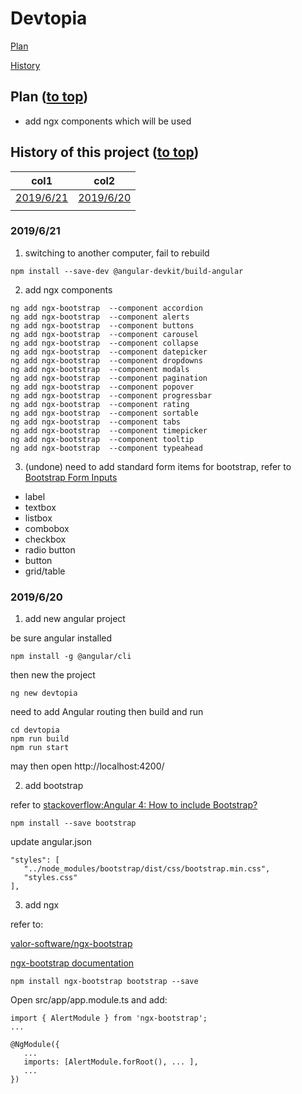 # Devtopia<a name="top"></a>

[Plan](#plan)

[History](#history)

## Plan<a name="plan"></a> ([to top](#top))

* add ngx components which will be used

## History of this project<a name="history"></a> ([to top](#top))

| col1                                       | col2                                       |
| ------------------------------------------ | ------------------------------------------ |
| [2019/6/21](#20190621) | [2019/6/20](#20190620) |
|                                            |

### 2019/6/21<a name="20190621"></a>
1. switching to another computer, fail to rebuild
```
npm install --save-dev @angular-devkit/build-angular
```
2. add ngx components
```
ng add ngx-bootstrap  --component accordion
ng add ngx-bootstrap  --component alerts
ng add ngx-bootstrap  --component buttons
ng add ngx-bootstrap  --component carousel
ng add ngx-bootstrap  --component collapse
ng add ngx-bootstrap  --component datepicker
ng add ngx-bootstrap  --component dropdowns
ng add ngx-bootstrap  --component modals
ng add ngx-bootstrap  --component pagination
ng add ngx-bootstrap  --component popover
ng add ngx-bootstrap  --component progressbar
ng add ngx-bootstrap  --component rating
ng add ngx-bootstrap  --component sortable
ng add ngx-bootstrap  --component tabs
ng add ngx-bootstrap  --component timepicker
ng add ngx-bootstrap  --component tooltip
ng add ngx-bootstrap  --component typeahead
```
3. (undone) need to add standard form items for bootstrap, refer to [Bootstrap Form Inputs](https://www.w3schools.com/bootstrap/bootstrap_forms_inputs.asp)
* label
* textbox
* listbox
* combobox
* checkbox
* radio button
* button
* grid/table

### 2019/6/20<a name="20190620"></a>
1. add new angular project

be sure angular installed
```
npm install -g @angular/cli
```

then new the project
```
ng new devtopia
```
need to add Angular routing
then build and run
```
cd devtopia
npm run build
npm run start
```
may then open http://localhost:4200/ 

2. add bootstrap

refer to [stackoverflow:Angular 4: How to include Bootstrap?](https://stackoverflow.com/questions/43557321/angular-4-how-to-include-bootstrap)
```
npm install --save bootstrap
```
update angular.json
```
"styles": [
   "../node_modules/bootstrap/dist/css/bootstrap.min.css",
   "styles.css"
],
```

3. add ngx

refer to:

 [valor-software/ngx-bootstrap](https://github.com/valor-software/ngx-bootstrap/blob/development/docs/getting-started/ng-cli.md)
 
 [ngx-bootstrap documentation](https://valor-software.com/ngx-bootstrap/#/documentation)

 ```
 npm install ngx-bootstrap bootstrap --save
 ```
Open src/app/app.module.ts and add:
```
import { AlertModule } from 'ngx-bootstrap';
...

@NgModule({
   ...
   imports: [AlertModule.forRoot(), ... ],
   ...
})

```